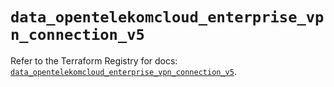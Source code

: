 # `data_opentelekomcloud_enterprise_vpn_connection_v5`

Refer to the Terraform Registry for docs: [`data_opentelekomcloud_enterprise_vpn_connection_v5`](https://registry.terraform.io/providers/opentelekomcloud/opentelekomcloud/1.36.37/docs/data-sources/enterprise_vpn_connection_v5).
